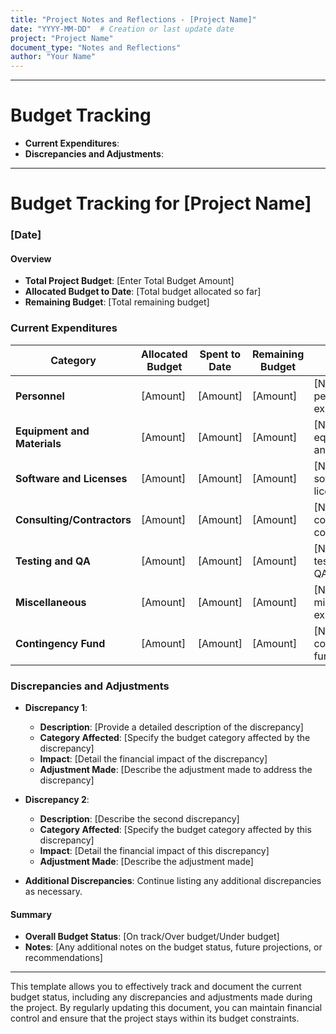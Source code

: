 ```yaml
---
title: "Project Notes and Reflections - [Project Name]"
date: "YYYY-MM-DD"  # Creation or last update date
project: "Project Name"
document_type: "Notes and Reflections"
author: "Your Name"
---
```

---
# Budget Tracking

- **Current Expenditures**:
- **Discrepancies and Adjustments**:

---
# Budget Tracking for [Project Name]

### [Date]

#### Overview
- **Total Project Budget**: [Enter Total Budget Amount]
- **Allocated Budget to Date**: [Total budget allocated so far]
- **Remaining Budget**: [Total remaining budget]

### Current Expenditures

| **Category**                | **Allocated Budget** | **Spent to Date** | **Remaining Budget** | **Notes**                            |
| --------------------------- | -------------------- | ----------------- | -------------------- | ------------------------------------ |
| **Personnel**               | [Amount]             | [Amount]          | [Amount]             | [Notes on personnel expenses]        |
| **Equipment and Materials** | [Amount]             | [Amount]          | [Amount]             | [Notes on equipment and materials]   |
| **Software and Licenses**   | [Amount]             | [Amount]          | [Amount]             | [Notes on software and licenses]     |
| **Consulting/Contractors**  | [Amount]             | [Amount]          | [Amount]             | [Notes on consulting or contractors] |
| **Testing and QA**          | [Amount]             | [Amount]          | [Amount]             | [Notes on testing and QA expenses]   |
| **Miscellaneous**           | [Amount]             | [Amount]          | [Amount]             | [Notes on miscellaneous expenses]    |
| **Contingency Fund**        | [Amount]             | [Amount]          | [Amount]             | [Notes on contingency fund usage]    |

### Discrepancies and Adjustments

- **Discrepancy 1**:
  - **Description**: [Provide a detailed description of the discrepancy]
  - **Category Affected**: [Specify the budget category affected by the discrepancy]
  - **Impact**: [Detail the financial impact of the discrepancy]
  - **Adjustment Made**: [Describe the adjustment made to address the discrepancy]

- **Discrepancy 2**:
  - **Description**: [Describe the second discrepancy]
  - **Category Affected**: [Specify the budget category affected by this discrepancy]
  - **Impact**: [Detail the financial impact of this discrepancy]
  - **Adjustment Made**: [Describe the adjustment made]

- **Additional Discrepancies**: Continue listing any additional discrepancies as necessary.

#### Summary
- **Overall Budget Status**: [On track/Over budget/Under budget]
- **Notes**: [Any additional notes on the budget status, future projections, or recommendations]

---

This template allows you to effectively track and document the current budget status, including any discrepancies and adjustments made during the project. By regularly updating this document, you can maintain financial control and ensure that the project stays within its budget constraints.